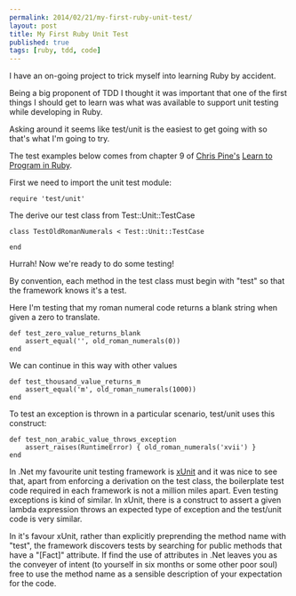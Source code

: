 ```yaml
---
permalink: 2014/02/21/my-first-ruby-unit-test/
layout: post
title: My First Ruby Unit Test
published: true
tags: [ruby, tdd, code]
---
```


I have an on-going project to trick myself into learning Ruby by accident.

Being a big proponent of TDD I thought it was important that one of the first
things I should get to learn was what was available to support unit testing
while developing in Ruby.

Asking around it seems like test/unit is the easiest to get going with so
that's what I'm going to try.

The test examples below comes from chapter 9 of [Chris Pine's](https://pine.fm/)
[Learn to Program in Ruby](http://www.pragprog.com/titles/ltp2/learn-to-program-2nd-edition).

First we need to import the unit test module:

    require 'test/unit'

The derive our test class from Test::Unit::TestCase

    class TestOldRomanNumerals < Test::Unit::TestCase

    end

Hurrah! Now we're ready to do some testing!

By convention, each method in the test class must begin with "test" so that
the framework knows it's a test.

Here I'm testing that my roman numeral code returns a blank string when given a
zero to translate.

    def test_zero_value_returns_blank
    	assert_equal('', old_roman_numerals(0))
    end

We can continue in this way with other values

    def test_thousand_value_returns_m
    	assert_equal('m', old_roman_numerals(1000))
    end

To test an exception is thrown in a particular scenario, test/unit uses this
construct:

    def test_non_arabic_value_throws_exception
    	assert_raises(RuntimeError) { old_roman_numerals('xvii') }
    end

In .Net my favourite unit testing framework is [xUnit](http://xunit.codeplex.com) and
it was nice to see that, apart from enforcing a derivation on the test class,
the boilerplate test code required in each framework is not a million miles
apart. Even testing exceptions is kind of similar. In xUnit, there is a
construct to assert a given lambda expression throws an expected type of
exception and the test/unit code is very similar.

In it's favour xUnit, rather than explicitly preprending the method name with "test",
the framework discovers tests by searching for public methods that have a
"[Fact]" attribute. If find the use of attributes in .Net leaves you as the
conveyer of intent (to yourself in six months or some other poor soul) free
to use the method name as a sensible description of your expectation for the code.
